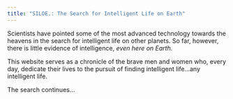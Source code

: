 ```yaml
---
title: "SILOE.: The Search for Intelligent Life on Earth"
---
```


Scientists have pointed some of the most advanced technology towards the heavens in the search for intelligent life on other planets.  So far, however, there is little evidence of intelligence, _even here on Earth_.  

This website serves as a chronicle of the brave men and women who, every day, dedicate their lives to the pursuit of finding intelligent life...any intelligent life.

The search continues...
